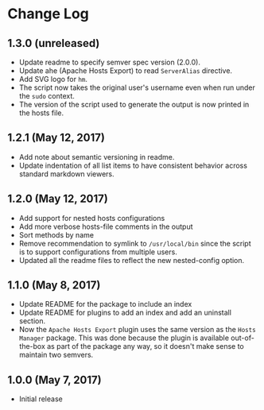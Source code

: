 # Change Log

## 1.3.0 (unreleased)

 - Update readme to specify semver spec version (2.0.0).
 - Update ahe (Apache Hosts Export) to read `ServerAlias`
   directive.
 - Add SVG logo for `hm`.
 - The script now takes the original user's username even
   when run under the `sudo` context.
 - The version of the script used to generate the output is
   now printed in the hosts file.


## 1.2.1 (May 12, 2017)

 - Add note about semantic versioning in readme.
 - Update indentation of all list items to have consistent
   behavior across standard markdown viewers.


## 1.2.0 (May 12, 2017)

 - Add support for nested hosts configurations
 - Add more verbose hosts-file comments in the output
 - Sort methods by name
 - Remove recommendation to symlink to `/usr/local/bin` since
   the script is to support configurations from multiple users.
 - Updated all the readme files to reflect the new nested-config option.


## 1.1.0 (May 8, 2017)

 - Update README for the package to include an index
 - Update README for plugins to add an index
   and add an uninstall section.
 - Now the `Apache Hosts Export` plugin uses the same
   version as the `Hosts Manager` package. This was done
   because the plugin is available out-of-the-box as part
   of the package any way, so it doesn't make sense to
   maintain two semvers.


## 1.0.0 (May 7, 2017)

 - Initial release
